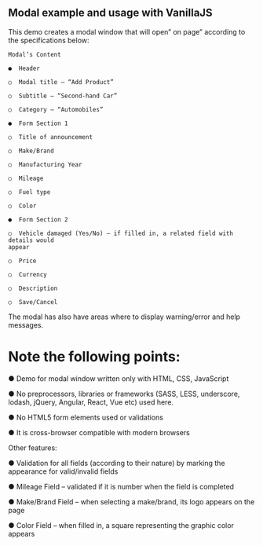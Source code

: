 
  ## Modal example and usage with VanillaJS
     
  This demo creates a modal window that will open” on page” according to the specifications below: 
     
    Modal’s Content 
     
    ●  Header 
     
    ○  Modal title – “Add Product” 
     
    ○  Subtitle – “Second-hand Car” 
     
    ○  Category – “Automobiles” 
     
    ●  Form Section 1 
     
    ○  Title of announcement 
     
    ○  Make/Brand 
     
    ○  Manufacturing Year 
     
    ○  Mileage 
     
    ○  Fuel type 
     
    ○  Color 
     
    ●  Form Section 2 
     
    ○  Vehicle damaged (Yes/No) – if filled in, a related field with details would 
    appear 
     
    ○  Price 
     
    ○  Currency 
     
    ○  Description 
     
    ○  Save/Cancel 
     
  The modal has also have areas where to display warning/error and help messages. 

 # Note the following points: 
  
●  Demo for modal window written only with HTML, CSS, JavaScript

●  No preprocessors, libraries or frameworks (SASS, LESS, underscore, lodash, jQuery, Angular, React, Vue etc) used here. 

●  No HTML5 form elements used or validations 

●  It is cross-browser compatible with modern browsers


  Other features: 


●  Validation  for  all  fields  (according  to  their  nature)  by  marking  the  appearance  for 
valid/invalid fields 

 
●  Mileage Field – validated if it is number when the field is completed 

 
●  Make/Brand  Field  –  when  selecting  a  make/brand,  its  logo appears on the page 

 
●  Color Field – when filled in, a square representing the graphic color appears 

